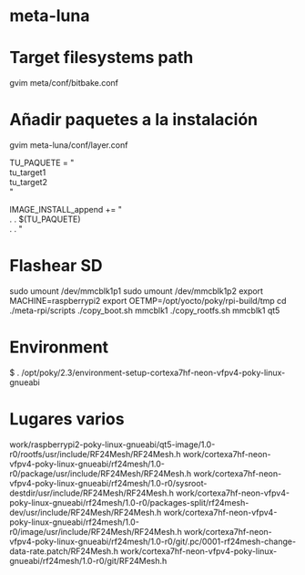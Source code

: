 # meta-luna
# Target filesystems path
gvim meta/conf/bitbake.conf

# Añadir paquetes a la instalación
gvim meta-luna/conf/layer.conf

TU_PAQUETE = " \
    tu_target1 \
    tu_target2 \
"

IMAGE_INSTALL_append += " \
        .
        .
    $(TU_PAQUETE) \
        .
        .
"

# Flashear SD
sudo umount /dev/mmcblk1p1
sudo umount /dev/mmcblk1p2
export MACHINE=raspberrypi2
export OETMP=/opt/yocto/poky/rpi-build/tmp
cd ./meta-rpi/scripts
./copy_boot.sh mmcblk1
./copy_rootfs.sh mmcblk1 qt5

# Environment
 $ . /opt/poky/2.3/environment-setup-cortexa7hf-neon-vfpv4-poky-linux-gnueabi

# Lugares varios
work/raspberrypi2-poky-linux-gnueabi/qt5-image/1.0-r0/rootfs/usr/include/RF24Mesh/RF24Mesh.h
work/cortexa7hf-neon-vfpv4-poky-linux-gnueabi/rf24mesh/1.0-r0/package/usr/include/RF24Mesh/RF24Mesh.h
work/cortexa7hf-neon-vfpv4-poky-linux-gnueabi/rf24mesh/1.0-r0/sysroot-destdir/usr/include/RF24Mesh/RF24Mesh.h
work/cortexa7hf-neon-vfpv4-poky-linux-gnueabi/rf24mesh/1.0-r0/packages-split/rf24mesh-dev/usr/include/RF24Mesh/RF24Mesh.h
work/cortexa7hf-neon-vfpv4-poky-linux-gnueabi/rf24mesh/1.0-r0/image/usr/include/RF24Mesh/RF24Mesh.h
work/cortexa7hf-neon-vfpv4-poky-linux-gnueabi/rf24mesh/1.0-r0/git/.pc/0001-rf24mesh-change-data-rate.patch/RF24Mesh.h
work/cortexa7hf-neon-vfpv4-poky-linux-gnueabi/rf24mesh/1.0-r0/git/RF24Mesh.h
